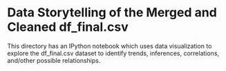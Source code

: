 # Data Storytelling of the Merged and Cleaned df_final.csv
This directory has an IPython notebook which uses data visualization to explore the df_final.csv dataset to identify trends, inferences, correlations, and/other possible relationships. 
